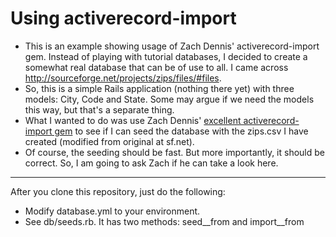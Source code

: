 Using activerecord-import
===================
* This is an example showing usage of Zach Dennis' activerecord-import gem. Instead of playing with tutorial databases, I decided to create a somewhat real database that can be of use to all. I came across http://sourceforge.net/projects/zips/files/#files. 
* So, this is a simple Rails application (nothing there yet) with three models: City, Code and State. Some may argue if we need the models this way, but that's a separate thing. 
* What I wanted to do was use Zach Dennis' [excellent activerecord-import gem](https://github.com/zdennis/activerecord-import/wiki/) to see if I can seed the database with the zips.csv I have created (modified from original at sf.net). 
* Of course, the seeding should be fast. But more importantly, it should be correct. So, I am going to ask Zach if he can take a look here.
---
After you clone this repository, just do the following:
* Modify database.yml to your environment.
* See db/seeds.rb. It has two methods: seed__from and import__from
